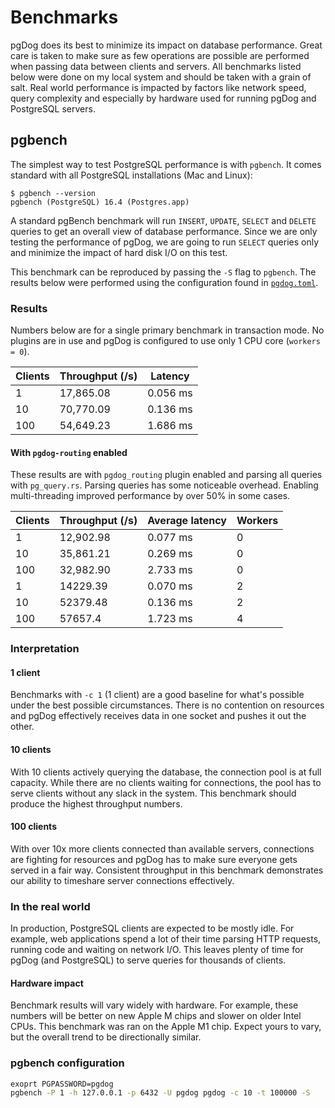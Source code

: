 # Benchmarks

pgDog does its best to minimize its impact on database performance. Great care is taken to make sure as few operations are possible are performed
when passing data between clients and servers. All benchmarks listed below were done on my local system and should be taken with a grain of salt.
Real world performance is impacted by factors like network speed, query complexity and especially by hardware used for running pgDog and PostgreSQL servers.

## pgbench

The simplest way to test PostgreSQL performance is with `pgbench`. It comes standard with all PostgreSQL installations (Mac and Linux):

```
$ pgbench --version
pgbench (PostgreSQL) 16.4 (Postgres.app)
```

A standard pgBench benchmark will run `INSERT`, `UPDATE`, `SELECT` and `DELETE` queries to get an overall view of database performance. Since we are only testing the performance of pgDog, we are going to run `SELECT` queries only and minimize the impact of hard disk I/O on this test.

This benchmark can be reproduced by passing the `-S` flag to `pgbench`. The results below were performed using the configuration found in [`pgdog.toml`](https://github.com/levkk/pgdog/blob/main/pgdog.toml).

### Results

Numbers below are for a single primary benchmark in transaction mode. No plugins are in use and pgDog is configured to use only 1 CPU core (`workers = 0`).

| Clients | Throughput (/s) | Latency |
|---------|--------------|------------|
| 1 | 17,865.08 | 0.056 ms |
| 10 | 70,770.09 | 0.136 ms |
| 100 | 54,649.23 | 1.686 ms |

#### With `pgdog-routing` enabled

These results are with `pgdog_routing` plugin enabled and parsing all queries with `pg_query.rs`. Parsing queries
has some noticeable overhead. Enabling multi-threading improved performance by over 50% in some cases.

| Clients | Throughput (/s) | Average latency | Workers |
|---------|-----------------|-----------------|---------|
| 1 | 12,902.98 | 0.077 ms | 0 |
| 10 | 35,861.21 | 0.269 ms | 0 |
| 100 | 32,982.90 | 2.733 ms | 0 |
| 1 | 14229.39 | 0.070 ms | 2 |
| 10 | 52379.48 | 0.136 ms | 2 |
| 100 | 57657.4 | 1.723 ms | 4 |


### Interpretation

#### 1 client

Benchmarks with `-c 1` (1 client) are a good baseline for what's possible under the best possible circumstances. There is no contention on resources
and pgDog effectively receives data in one socket and pushes it out the other.

#### 10 clients

With 10 clients actively querying the database, the connection pool is at full capacity. While there are no clients waiting for connections, the pool
has to serve clients without any slack in the system. This benchmark should produce the highest throughput numbers.

#### 100 clients

With over 10x more clients connected than available servers, connections are fighting for resources and pgDog has to make sure everyone gets served in a fair way. Consistent throughput in this benchmark demonstrates our ability to timeshare server connections effectively.

### In the real world

In production, PostgreSQL clients are expected to be mostly idle. For example, web applications spend a lot of their time parsing HTTP requests, running code and waiting on network I/O. This leaves plenty of time for pgDog (and PostgreSQL) to serve queries for thousands of clients.

#### Hardware impact

Benchmark results will vary widely with hardware. For example, these numbers will be better on new Apple M chips and slower on older Intel CPUs. This benchmark was ran on the Apple M1 chip. Expect yours to vary, but the overall trend to be directionally similar.

### pgbench configuration

```bash
exoprt PGPASSWORD=pgdog
pgbench -P 1 -h 127.0.0.1 -p 6432 -U pgdog pgdog -c 10 -t 100000 -S
```
